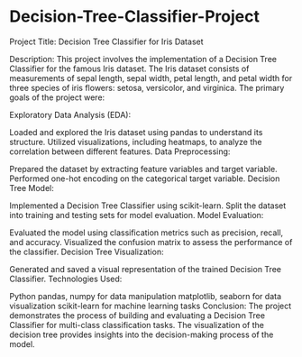 # Decision-Tree-Classifier-Project

Project Title: Decision Tree Classifier for Iris Dataset

Description:
This project involves the implementation of a Decision Tree Classifier for the famous Iris dataset. The Iris dataset consists of measurements of sepal length, sepal width, petal length, and petal width for three species of iris flowers: setosa, versicolor, and virginica. The primary goals of the project were:

Exploratory Data Analysis (EDA):

Loaded and explored the Iris dataset using pandas to understand its structure.
Utilized visualizations, including heatmaps, to analyze the correlation between different features.
Data Preprocessing:

Prepared the dataset by extracting feature variables and target variable.
Performed one-hot encoding on the categorical target variable.
Decision Tree Model:

Implemented a Decision Tree Classifier using scikit-learn.
Split the dataset into training and testing sets for model evaluation.
Model Evaluation:

Evaluated the model using classification metrics such as precision, recall, and accuracy.
Visualized the confusion matrix to assess the performance of the classifier.
Decision Tree Visualization:

Generated and saved a visual representation of the trained Decision Tree Classifier.
Technologies Used:

Python
pandas, numpy for data manipulation
matplotlib, seaborn for data visualization
scikit-learn for machine learning tasks
Conclusion:
The project demonstrates the process of building and evaluating a Decision Tree Classifier for multi-class classification tasks. The visualization of the decision tree provides insights into the decision-making process of the model.
